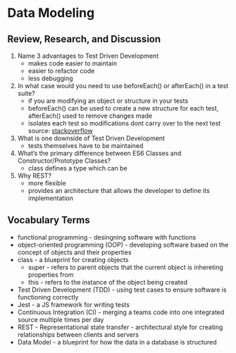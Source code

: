 # Data Modeling

## Review, Research, and Discussion

1. Name 3 advantages to Test Driven Development
    - makes code easier to maintain
    - easier to refactor code
    - less debugging
2. In what case would you need to use beforeEach() or afterEach() in a test suite?
    - if you are modifying an object or structure in your tests
    - beforeEach() can be used to create a new structure for each test, afterEach() used to remove changes made
    - isolates each test so modifications dont carry over to the next test
    source: [stackoverflow](https://stackoverflow.com/questions/21418580/what-is-the-difference-between-before-and-beforeeach#:~:text=If%20each%20test%20in%20your,to%20tear%20it%20down%20cleanly.)
3. What is one downside of Test Driven Development
    - tests themselves have to be maintained
4. What’s the primary difference between ES6 Classes and Constructor/Prototype Classes?
    - class defines a type which can be 
5. Why REST?
    - more flexible
    - provides an architecture that allows the developer to define its implementation

## Vocabulary Terms

- functional programming - desingning software with functions
- object-oriented programming (OOP) - developing software based on the concept of objects and their properties
- class - a blueprint for creating objects
  - super - refers to parent objects that the current object is inhereting properties from
  - this - refers to the instance of the object being created
- Test Driven Development (TDD) - using test cases to ensure software is functioning correctly
- Jest - a JS framework for writing tests
- Continuous Integration (CI) - merging a teams code into one integrated source multiple times per day
- REST - Representational state transfer - architectural style for creating relationships between clients and servers
- Data Model - a blueprint for how the data in a database is structured